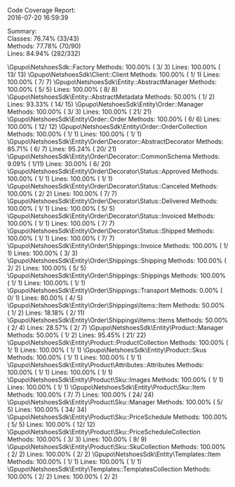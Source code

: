 

Code Coverage Report:      
  2016-07-20 16:59:39      
                           
 Summary:                  
  Classes: 76.74% (33/43)  
  Methods: 77.78% (70/90)  
  Lines:   84.94% (282/332)

\Gpupo\NetshoesSdk::Factory
  Methods: 100.00% ( 3/ 3)   Lines: 100.00% ( 13/ 13)
\Gpupo\NetshoesSdk\Client::Client
  Methods: 100.00% ( 1/ 1)   Lines: 100.00% (  7/  7)
\Gpupo\NetshoesSdk\Entity::AbstractManager
  Methods: 100.00% ( 5/ 5)   Lines: 100.00% (  8/  8)
\Gpupo\NetshoesSdk\Entity::AbstractMetadata
  Methods:  50.00% ( 1/ 2)   Lines:  93.33% ( 14/ 15)
\Gpupo\NetshoesSdk\Entity\Order::Manager
  Methods: 100.00% ( 3/ 3)   Lines: 100.00% ( 21/ 21)
\Gpupo\NetshoesSdk\Entity\Order::Order
  Methods: 100.00% ( 6/ 6)   Lines: 100.00% ( 12/ 12)
\Gpupo\NetshoesSdk\Entity\Order::OrderCollection
  Methods: 100.00% ( 1/ 1)   Lines: 100.00% (  1/  1)
\Gpupo\NetshoesSdk\Entity\Order\Decorator::AbstractDecorator
  Methods:  85.71% ( 6/ 7)   Lines:  95.24% ( 20/ 21)
\Gpupo\NetshoesSdk\Entity\Order\Decorator::CommonSchema
  Methods:   9.09% ( 1/11)   Lines:  30.00% (  6/ 20)
\Gpupo\NetshoesSdk\Entity\Order\Decorator\Status::Approved
  Methods: 100.00% ( 1/ 1)   Lines: 100.00% (  1/  1)
\Gpupo\NetshoesSdk\Entity\Order\Decorator\Status::Canceled
  Methods: 100.00% ( 2/ 2)   Lines: 100.00% (  7/  7)
\Gpupo\NetshoesSdk\Entity\Order\Decorator\Status::Delivered
  Methods: 100.00% ( 1/ 1)   Lines: 100.00% (  5/  5)
\Gpupo\NetshoesSdk\Entity\Order\Decorator\Status::Invoiced
  Methods: 100.00% ( 1/ 1)   Lines: 100.00% (  7/  7)
\Gpupo\NetshoesSdk\Entity\Order\Decorator\Status::Shipped
  Methods: 100.00% ( 1/ 1)   Lines: 100.00% (  7/  7)
\Gpupo\NetshoesSdk\Entity\Order\Shippings::Invoice
  Methods: 100.00% ( 1/ 1)   Lines: 100.00% (  3/  3)
\Gpupo\NetshoesSdk\Entity\Order\Shippings::Shipping
  Methods: 100.00% ( 2/ 2)   Lines: 100.00% (  5/  5)
\Gpupo\NetshoesSdk\Entity\Order\Shippings::Shippings
  Methods: 100.00% ( 1/ 1)   Lines: 100.00% (  1/  1)
\Gpupo\NetshoesSdk\Entity\Order\Shippings::Transport
  Methods:   0.00% ( 0/ 1)   Lines:  80.00% (  4/  5)
\Gpupo\NetshoesSdk\Entity\Order\Shippings\Items::Item
  Methods:  50.00% ( 1/ 2)   Lines:  18.18% (  2/ 11)
\Gpupo\NetshoesSdk\Entity\Order\Shippings\Items::Items
  Methods:  50.00% ( 2/ 4)   Lines:  28.57% (  2/  7)
\Gpupo\NetshoesSdk\Entity\Product::Manager
  Methods:  50.00% ( 1/ 2)   Lines:  95.45% ( 21/ 22)
\Gpupo\NetshoesSdk\Entity\Product::ProductCollection
  Methods: 100.00% ( 1/ 1)   Lines: 100.00% (  1/  1)
\Gpupo\NetshoesSdk\Entity\Product::Skus
  Methods: 100.00% ( 1/ 1)   Lines: 100.00% (  1/  1)
\Gpupo\NetshoesSdk\Entity\Product\Attributes::Attributes
  Methods: 100.00% ( 1/ 1)   Lines: 100.00% (  1/  1)
\Gpupo\NetshoesSdk\Entity\Product\Sku::Images
  Methods: 100.00% ( 1/ 1)   Lines: 100.00% (  1/  1)
\Gpupo\NetshoesSdk\Entity\Product\Sku::Item
  Methods: 100.00% ( 7/ 7)   Lines: 100.00% ( 24/ 24)
\Gpupo\NetshoesSdk\Entity\Product\Sku::Manager
  Methods: 100.00% ( 5/ 5)   Lines: 100.00% ( 34/ 34)
\Gpupo\NetshoesSdk\Entity\Product\Sku::PriceSchedule
  Methods: 100.00% ( 5/ 5)   Lines: 100.00% ( 12/ 12)
\Gpupo\NetshoesSdk\Entity\Product\Sku::PriceScheduleCollection
  Methods: 100.00% ( 3/ 3)   Lines: 100.00% (  9/  9)
\Gpupo\NetshoesSdk\Entity\Product\Sku::SkuCollection
  Methods: 100.00% ( 2/ 2)   Lines: 100.00% (  2/  2)
\Gpupo\NetshoesSdk\Entity\Templates::Item
  Methods: 100.00% ( 1/ 1)   Lines: 100.00% (  1/  1)
\Gpupo\NetshoesSdk\Entity\Templates::TemplatesCollection
  Methods: 100.00% ( 2/ 2)   Lines: 100.00% (  2/  2)
